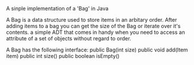 A sinple implementation of a 'Bag' in Java

A Bag is a data structure used to store items in an arbitary order. After adding items to a bag you can get the size of the Bag or iterate over it's contents. a simple ADT that comes in handy when you need to access an attribute of a set of objects without regard to order.

A Bag has the following interface:
public Bag(int size)
public void add(Item item)
public int size()
public boolean isEmpty()
